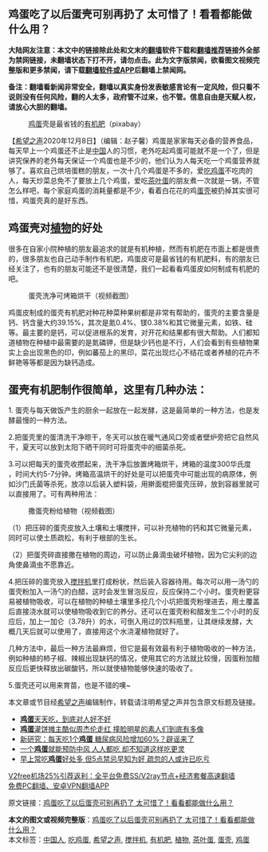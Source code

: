 <h2>鸡蛋吃了以后蛋壳可别再扔了 太可惜了！看看都能做什么用？</h2> <p class="notice"><b>大陆网友注意：本文中的链接除此处和文末的<a href="https://github.com/bannedbook/fanqiang" >翻墙</a>软件下载和<a href="https://github.com/killgcd/justmysocks/blob/master/README.md">翻墙推荐</a>链接外全部为禁网链接，未翻墙状态下打不开，请勿点击。此为文字版禁闻，欲看图文视频完整版和更多禁闻，请下载<a href="https://github.com/bannedbook/fanqiang">翻墙软件或APP</a>后翻墙上禁闻网。</p><p>备注：翻墙看新闻非常安全，翻墙以真实身份发表敏感言论有一定风险，但只看不说则没有任何风险，翻的人太多，政府管不过来，也不管。信息自由是天赋人权，请放心大胆的翻墙。</b></p>  <div class="entry"> <figure><figcaption><a href="https://www.bannedbook.org/bnews/tag/%e9%b8%a1%e8%9b%8b/" class="st_tag internal_tag" rel="tag" title="标签 鸡蛋 下的日志">鸡蛋</a>壳是最省钱的<a href="https://www.bannedbook.org/bnews/tag/%E6%9C%89%E6%9C%BA%E8%82%A5/" class="st_tag internal_tag" rel="tag" title="标签 有机肥 下的日志">有机肥</a>（pixabay）</figcaption></figure> <p>【<span class='wp_keywordlink_affiliate'><a href="https://www.soundofhope.org" title="希望之声" target="_blank">希望之声</a></span>2020年12月8日】（编辑：赵子馨）鸡蛋是家家每天必备的营养食品，每天早上一个鸡蛋还不止是<span class='wp_keywordlink_affiliate'><a href="https://www.bannedbook.org/" title="中国" target="_blank">中国</a></span>人的习惯，老外吃起鸡蛋可能就不是一个了，但是讲究保养的老外每天保证一个鸡蛋也是不少的，他们认为人每天吃一个鸡蛋营养就够了。喜欢自己烘培蛋糕的朋友，一次十几个鸡蛋是不多的，爱<a href="https://www.bannedbook.org/bnews/tag/%e5%90%83%e9%b8%a1%e8%9b%8b/" class="st_tag internal_tag" rel="tag" title="标签 吃鸡蛋 下的日志">吃鸡蛋</a>不吃肉的人，每天炒菜总免不了要放上几个鸡蛋，爱吃<a href="https://www.bannedbook.org/bnews/tag/%e8%8c%b6%e5%8f%b6%e8%9b%8b/" class="st_tag internal_tag" rel="tag" title="标签 茶叶蛋 下的日志">茶叶蛋</a>的朋友煮一次就是一锅，不管怎么样吧，每个家庭鸡蛋的消耗量都是不少，看着白花花的鸡<a href="https://www.bannedbook.org/bnews/tag/%E8%9B%8B%E5%A3%B3/" class="st_tag internal_tag" rel="tag" title="标签 蛋壳 下的日志">蛋壳</a>被扔掉其实很可惜，鸡蛋壳真的是好东西。</p> <h2><strong>鸡蛋壳对<a href="https://www.bannedbook.org/bnews/tag/%e6%a4%8d%e7%89%a9/" class="st_tag internal_tag" rel="tag" title="标签 植物 下的日志">植物</a>的好处</strong></h2> <p>很多在自家小院种植的朋友最追求的就是有机种植，然而有机肥在市面上都是很贵的，很多朋友也自己动手制作有机肥，鸡蛋皮可是最省钱的有机肥料，有的朋友已经关注了，也有的朋友可能还不是很清楚，我们一起看看鸡蛋皮如何制成有机肥的吧。</p> <figure><figcaption>蛋壳洗净可烤箱烘干（视频截图）</figcaption></figure> <p>鸡蛋皮制成的蛋壳有机肥对种花种菜种果树都是非常有帮助的，蛋壳的主要含量是钙、钙含量大约39.15%，其次是氮0.4%、镁0.38%和其它微量元素，如铁、硅等。最主要的是钙，可以促进根系的发育，对开花和结果都有很大帮助。人们都知道植物在种植中最需要的是氮磷钾，但是缺少钙也是不行，人们会看到有些植物果实上会出现黑色的印，例如蕃茄上的黑印，菜花出现烂心不结花或者养植的花卉不鲜艳等等都是因为缺钙造成。</p>  <h2><strong>蛋壳有机肥制作很简单，这里有几种办法：</strong></h2> <p>1. 蛋壳与每天做饭产生的厨余一起放在一起发酵，这是最简单的一种方法，也是发酵最慢的一种方法。</p> <p>2.把蛋壳里的蛋清洗干净晾干，冬天可以放在暖气通风口旁或者壁炉旁把它自然风干，夏天可以放到太阳下晒干同时可将蛋壳中的细菌杀死。</p> <p>3.可以把每天的蛋壳收攒起来，洗干净后放置烤箱烘干，烤箱的温度300华氏度 ，时间大约5-7分钟。烤箱高温烘干的好处是可以把蛋壳中可能出现的病原体，例如沙门氏菌等杀死，放凉以后装入塑料袋，用擀面棍把蛋壳压碎，放到容器里就可以直接用了。可有两种用法：</p>  <figure><figcaption>撒蛋壳粉给植物（视频截图）</figcaption></figure> <p>（1）把压碎的蛋壳皮放入土壤和土壤搅拌，可以补充植物的钙和其它微量元素，同时可以使土质疏松，有利于根部的生长。</p> <p>（2）把蛋壳碎直接撒在植物的周边，可以防止鼻滴虫破坏植物，因为它尖利的边角使鼻滴虫不愿靠近。</p> <p>4.把压碎的蛋壳放入<a href="https://www.bannedbook.org/bnews/tag/%e6%90%85%e6%8b%8c%e6%9c%ba/" class="st_tag internal_tag" rel="tag" title="标签 搅拌机 下的日志">搅拌机</a>里打成粉状，然后装入容器待用。每次可以用一汤勺的蛋壳粉加入一汤勺的白醋，这时会发生冒泡反应，反应保持二个小时。蛋壳粉更容易被植物吸收，可以在植物的种植土壤里多挖几个小坑把蛋壳粉埋进去，用土覆盖后直接浇水就可以使植物吸收到它的养分。还可以在蛋壳粉和醋发生二个小时的反应后，加上一加仑（3.78升）的水，可倒入用过的饮料瓶里，让其继续发酵，大概几天后就可以使用了，直接用这个水浇灌植物就好了。</p>  <p>几种方法中，最后一种方法最麻烦，但它是最有效最有利于植物吸收的一种方法，例如种植的柿子椒、辣椒出现缺钙的情况，使用其它的方法就比较慢，因蛋粉加醋反应后更快释放出碳酸钙，所以就使植物能够快速的吸收了。</p> <p></p> <p>5.蛋壳还可以用来育苗，也是不错的噢~</p>  <p></p> <p>本文章或节目经<a href="https://www.bannedbook.org/bnews/tag/%e5%b8%8c%e6%9c%9b%e4%b9%8b%e5%a3%b0/" class="st_tag internal_tag" rel="tag" title="标签 希望之声 下的日志">希望之声</a>编辑制作，转载请注明希望之声并包含原文标题及链接。</p> <ul class='op-related-articles' title='相关阅读'> <li><a href='https://www.bannedbook.org/bnews/comments/20201209/1444639.html' target='_blank'><b>鸡蛋</b>天天吃，到底对人好不好</a></li> <li><a href='https://www.bannedbook.org/bnews/yule/20201209/1444550.html' target='_blank'><b>鸡蛋</b>灌饼摊主酷似周杰伦走红 撞脸明星的素人们到底有多像</a></li> <li><a href='https://www.bannedbook.org/bnews/health/20201203/1441153.html' target='_blank'>新研究：每天吃1个<b>鸡蛋</b> 糖尿病风险增加60%？辟谣来了</a></li> <li><a href='https://www.bannedbook.org/bnews/health/20201202/1440811.html' target='_blank'>一个<b>鸡蛋</b>就能预防中风 人人都吃 却不知道这样吃更灵</a></li> <li><a href='https://www.bannedbook.org/bnews/health/20201128/1438479.html' target='_blank'>早上常吃<b>鸡蛋</b>好处多 但5点禁忌早知为好 疏忽的人或许已吃亏</a></li> </ul> <p class="texttj"> <a href="https://www.bannedbook.org/forum23/topic22702.html" target="_blank">V2free机场25%引荐返利：全平台免费SS/V2ray节点+经济套餐高速翻墙</a><br/> <a href="https://github.com/bannedbook/fanqiang/wiki/%E7%A6%81%E9%97%BB%E7%BD%91%E5%AE%89%E5%8D%93%E7%BF%BB%E5%A2%99%E6%96%B0%E9%97%BBAPP" target="_blank">免费PC翻墙、安卓VPN翻墙APP</a></p><p>原文链接：<a class="src_link"  href="https://www.soundofhope.org/post/451720" target="_blank">鸡蛋吃了以后蛋壳可别再扔了 太可惜了！看看都能做什么用？</a></p><a name='sharetosocial'></a>       <div><b>本文的图文或视频完整版</b>：<a href='https://www.bannedbook.org/bnews/comments/20201209/1444640.html'>鸡蛋吃了以后蛋壳可别再扔了 太可惜了！看看都能做什么用？</a></div>  </div><!--END ENTRY--> <div class="postfooter"> <div>本文标签：<a href="https://www.bannedbook.org/bnews/tag/%e4%b8%ad%e5%9b%bd%e4%ba%ba/" rel="tag">中国人</a>, <a href="https://www.bannedbook.org/bnews/tag/%e5%90%83%e9%b8%a1%e8%9b%8b/" rel="tag">吃鸡蛋</a>, <a href="https://www.bannedbook.org/bnews/tag/%e5%b8%8c%e6%9c%9b%e4%b9%8b%e5%a3%b0/" rel="tag">希望之声</a>, <a href="https://www.bannedbook.org/bnews/tag/%e6%90%85%e6%8b%8c%e6%9c%ba/" rel="tag">搅拌机</a>, <a href="https://www.bannedbook.org/bnews/tag/%E6%9C%89%E6%9C%BA%E8%82%A5/" rel="tag">有机肥</a>, <a href="https://www.bannedbook.org/bnews/tag/%e6%a4%8d%e7%89%a9/" rel="tag">植物</a>, <a href="https://www.bannedbook.org/bnews/tag/%e8%8c%b6%e5%8f%b6%e8%9b%8b/" rel="tag">茶叶蛋</a>, <a href="https://www.bannedbook.org/bnews/tag/%E8%9B%8B%E5%A3%B3/" rel="tag">蛋壳</a>, <a href="https://www.bannedbook.org/bnews/tag/%e9%b8%a1%e8%9b%8b/" rel="tag">鸡蛋</a></div>  </div><!--END POSTFOOTER--> 